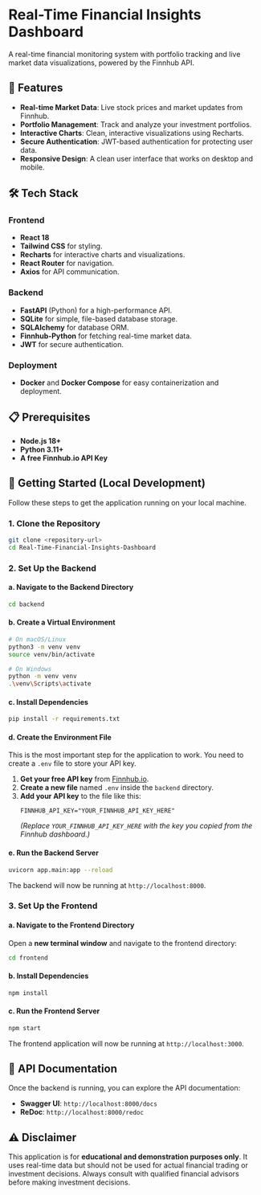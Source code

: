 # Real-Time Financial Insights Dashboard

A real-time financial monitoring system with portfolio tracking and live market data visualizations, powered by the Finnhub API.

## 🚀 Features

- **Real-time Market Data**: Live stock prices and market updates from Finnhub.
- **Portfolio Management**: Track and analyze your investment portfolios.
- **Interactive Charts**: Clean, interactive visualizations using Recharts.
- **Secure Authentication**: JWT-based authentication for protecting user data.
- **Responsive Design**: A clean user interface that works on desktop and mobile.

## 🛠️ Tech Stack

### Frontend
- **React 18**
- **Tailwind CSS** for styling.
- **Recharts** for interactive charts and visualizations.
- **React Router** for navigation.
- **Axios** for API communication.

### Backend
- **FastAPI** (Python) for a high-performance API.
- **SQLite** for simple, file-based database storage.
- **SQLAlchemy** for database ORM.
- **Finnhub-Python** for fetching real-time market data.
- **JWT** for secure authentication.

### Deployment
- **Docker** and **Docker Compose** for easy containerization and deployment.

## 📋 Prerequisites

- **Node.js 18+**
- **Python 3.11+**
- **A free Finnhub.io API Key**

## 🚀 Getting Started (Local Development)

Follow these steps to get the application running on your local machine.

### 1. Clone the Repository
```bash
git clone <repository-url>
cd Real-Time-Financial-Insights-Dashboard
```

### 2. Set Up the Backend

#### a. Navigate to the Backend Directory
```bash
cd backend
```

#### b. Create a Virtual Environment
```bash
# On macOS/Linux
python3 -m venv venv
source venv/bin/activate

# On Windows
python -m venv venv
.\venv\Scripts\activate
```

#### c. Install Dependencies
```bash
pip install -r requirements.txt
```

#### d. Create the Environment File
This is the most important step for the application to work. You need to create a `.env` file to store your API key.

1.  **Get your free API key** from [Finnhub.io](https://finnhub.io/).
2.  **Create a new file** named `.env` inside the `backend` directory.
3.  **Add your API key** to the file like this:
    ```env
    FINNHUB_API_KEY="YOUR_FINNHUB_API_KEY_HERE"
    ```
    *(Replace `YOUR_FINNHUB_API_KEY_HERE` with the key you copied from the Finnhub dashboard.)*

#### e. Run the Backend Server
```bash
uvicorn app.main:app --reload
```
The backend will now be running at `http://localhost:8000`.

### 3. Set Up the Frontend

#### a. Navigate to the Frontend Directory
Open a **new terminal window** and navigate to the frontend directory:
```bash
cd frontend
```

#### b. Install Dependencies
```bash
npm install
```

#### c. Run the Frontend Server
```bash
npm start
```
The frontend application will now be running at `http://localhost:3000`.

## 📖 API Documentation

Once the backend is running, you can explore the API documentation:
- **Swagger UI**: `http://localhost:8000/docs`
- **ReDoc**: `http://localhost:8000/redoc`

## ⚠️ Disclaimer

This application is for **educational and demonstration purposes only**. It uses real-time data but should not be used for actual financial trading or investment decisions. Always consult with qualified financial advisors before making investment decisions. 